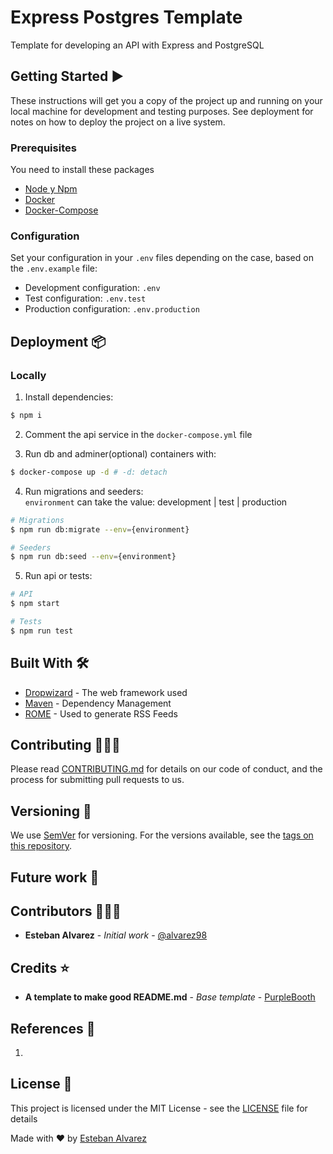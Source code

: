 # Express Postgres Template

Template for developing an API with Express and PostgreSQL

## Getting Started :arrow_forward:

These instructions will get you a copy of the project up and running on your local machine for development and testing purposes. See deployment for notes on how to deploy the project on a live system.

### Prerequisites

You need to install these packages

- [Node y Npm](https://nodejs.org/es/)
- [Docker](https://www.docker.com/)
- [Docker-Compose](https://docs.docker.com/compose/)

### Configuration

Set your configuration in your `.env` files depending on the case, based on the `.env.example` file:
- Development configuration: `.env`
- Test configuration: `.env.test`
- Production configuration: `.env.production`
## Deployment :package:

### Locally
 
1. Install dependencies:
```sh
$ npm i 
```

2. Comment the api service in the `docker-compose.yml` file

3. Run db and adminer(optional) containers with:
```sh
$ docker-compose up -d # -d: detach
```
4. Run migrations and seeders: <br>
`environment` can take the value: development | test | production

```sh
# Migrations
$ npm run db:migrate --env={environment}

# Seeders
$ npm run db:seed --env={environment}
```
5. Run api or tests:
```sh
# API
$ npm start

# Tests
$ npm run test
```
## Built With :hammer_and_wrench:

* [Dropwizard](http://www.dropwizard.io/1.0.2/docs/) - The web framework used
* [Maven](https://maven.apache.org/) - Dependency Management
* [ROME](https://rometools.github.io/rome/) - Used to generate RSS Feeds

## Contributing :family_man_man_boy:

Please read [CONTRIBUTING.md](https://www.aaaimx.org/cod) for details on our code of conduct, and the process for submitting pull requests to us.

## Versioning :triangular_flag_on_post:

We use [SemVer](http://semver.org/) for versioning. For the versions available, see the [tags on this repository](https://github.com/your/project/tags). 

## Future work :rocket:

## Contributors :family_man_man_boy:

- **Esteban Alvarez** - _Initial work_ - [@alvarez98](https://github.com/alvarez98)

## Credits :star:

- **A template to make good README.md** - _Base template_ - [PurpleBooth](https://gist.github.com/PurpleBooth/109311bb0361f32d87a2)

## References :link:

1. 

## License :page_facing_up:

This project is licensed under the MIT License - see the [LICENSE](LICENSE) file for details

Made with ❤️ by [Esteban Alvarez](https://github.com/alvarez98) 